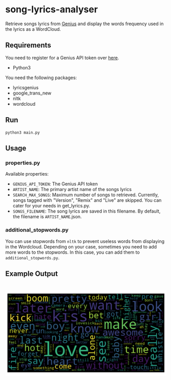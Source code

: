 # song-lyrics-analyser

Retrieve songs lyrics from [Genius](https://genius.com/) and display the words frequency used in the lyrics as a WordCloud.

## Requirements

You need to register for a Genius API token over [here](https://docs.genius.com/#/getting-started-h1).

- Python3

You need the following packages:

- lyricsgenius
- google_trans_new
- nltk
- wordcloud

## Run

```
python3 main.py
```

## Usage

### properties.py

Available properties:

- `GENIUS_API_TOKEN`: The Genius API token
- `ARTIST_NAME`: The primary artist name of the songs lyrics
- `SEARCH_MAX_SONGS`: Maximum number of songs to retrieved. Currently, songs tagged with "Version", "Remix" and "Live"
  are skipped. You can cater for your needs in get_lyrics.py.
- `SONGS_FILENAME`: The song lyrics are saved in this filename. By default, the filename is `ARTIST_NAME`.json.

### additional_stopwords.py

You can use stopwords from `nltk` to prevent useless words from displaying in the Wordcloud. Depending on your case,
sometimes you need to add more words to the stopwords. In this case, you can add them to `additional_stopwords.py`.

## Example Output

# ![song-lyrics-analyser](media/example-output.png)